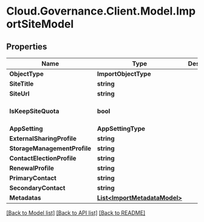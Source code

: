 # Cloud.Governance.Client.Model.ImportSiteModel
## Properties

Name | Type | Description | Notes
------------ | ------------- | ------------- | -------------
**ObjectType** | **ImportObjectType** |  | [optional] 
**SiteTitle** | **string** |  | [optional] 
**SiteUrl** | **string** |  | [optional] 
**IsKeepSiteQuota** | **bool** |  | [optional] [default to false]
**AppSetting** | **AppSettingType** |  | [optional] 
**ExternalSharingProfile** | **string** |  | [optional] 
**StorageManagementProfile** | **string** |  | [optional] 
**ContactElectionProfile** | **string** |  | [optional] 
**RenewalProfile** | **string** |  | [optional] 
**PrimaryContact** | **string** |  | [optional] 
**SecondaryContact** | **string** |  | [optional] 
**Metadatas** | [**List&lt;ImportMetadataModel&gt;**](ImportMetadataModel.md) |  | [optional] 

[[Back to Model list]](../README.md#documentation-for-models) [[Back to API list]](../README.md#documentation-for-api-endpoints) [[Back to README]](../README.md)

